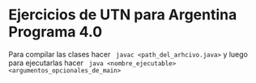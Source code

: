 <h1>Ejercicios de UTN para Argentina Programa 4.0 </h1>

Para compilar las clases hacer ``` javac <path_del_arhcivo.java>``` y luego para ejecutarlas hacer ``` java <nombre_ejecutable> <argumentos_opcionales_de_main>```  